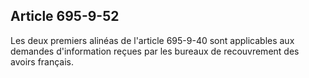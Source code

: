 Article 695-9-52
----
Les deux premiers alinéas de l'article 695-9-40 sont applicables aux demandes
d'information reçues par les bureaux de recouvrement des avoirs français.
